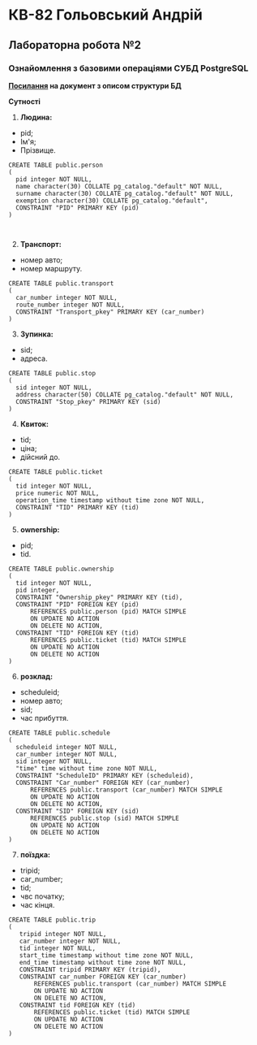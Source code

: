 #  КВ-82 Гольовський Андрій
##  Лабораторна робота №2
### Ознайомлення з базовими операціями СУБД PostgreSQL

**[Посилання](https://drive.google.com/file/d/12oANW7DdS6wAUis_FbgTPr1gGFRKAYSp/view?usp=sharing) на документ з описом структури БД**  
   
   **Сутності**
1) **Людина:**
  - pid;
  - Ім'я;
  - Прізвище.
  ```
CREATE TABLE public.person
(
    pid integer NOT NULL,
    name character(30) COLLATE pg_catalog."default" NOT NULL,
    surname character(30) COLLATE pg_catalog."default" NOT NULL,
    exemption character(30) COLLATE pg_catalog."default",
    CONSTRAINT "PID" PRIMARY KEY (pid)
)

    
 ```

2) **Транспорт:**
  - номер авто;
  - номер маршруту.
  ```
CREATE TABLE public.transport
(
    car_number integer NOT NULL,
    route_number integer NOT NULL,
    CONSTRAINT "Transport_pkey" PRIMARY KEY (car_number)
)
  ```
3) **Зупинка:**
  - sid;
  - адреса.
  ``` 
CREATE TABLE public.stop
(
    sid integer NOT NULL,
    address character(50) COLLATE pg_catalog."default" NOT NULL,
    CONSTRAINT "Stop_pkey" PRIMARY KEY (sid)
)
 ```
4) **Квиток:**
  - tid;
  - ціна;
  - дійсний до.
  ```
CREATE TABLE public.ticket
(
    tid integer NOT NULL,
    price numeric NOT NULL,
    operation_time timestamp without time zone NOT NULL,
    CONSTRAINT "TID" PRIMARY KEY (tid)
)
  ```
  
5) **ownership:**
  - pid;
  - tid.
  ```
 CREATE TABLE public.ownership
(
    tid integer NOT NULL,
    pid integer,
    CONSTRAINT "Ownership_pkey" PRIMARY KEY (tid),
    CONSTRAINT "PID" FOREIGN KEY (pid)
        REFERENCES public.person (pid) MATCH SIMPLE
        ON UPDATE NO ACTION
        ON DELETE NO ACTION,
    CONSTRAINT "TID" FOREIGN KEY (tid)
        REFERENCES public.ticket (tid) MATCH SIMPLE
        ON UPDATE NO ACTION
        ON DELETE NO ACTION
)
  ```
6) **розклад:**
  - scheduleid;
  - номер авто;
  - sid;
  - час прибуття.

  ```
CREATE TABLE public.schedule
(
    scheduleid integer NOT NULL,
    car_number integer NOT NULL,
    sid integer NOT NULL,
    "time" time without time zone NOT NULL,
    CONSTRAINT "ScheduleID" PRIMARY KEY (scheduleid),
    CONSTRAINT "Car_number" FOREIGN KEY (car_number)
        REFERENCES public.transport (car_number) MATCH SIMPLE
        ON UPDATE NO ACTION
        ON DELETE NO ACTION,
    CONSTRAINT "SID" FOREIGN KEY (sid)
        REFERENCES public.stop (sid) MATCH SIMPLE
        ON UPDATE NO ACTION
        ON DELETE NO ACTION
)
  ```
7) **поїздка:**
  - tripid;
  - car_number;
  - tid;
  - чвс початку;
  - час кінця.

 ``` 
CREATE TABLE public.trip
(
    tripid integer NOT NULL,
    car_number integer NOT NULL,
    tid integer NOT NULL,
    start_time timestamp without time zone NOT NULL,
    end_time timestamp without time zone NOT NULL,
    CONSTRAINT tripid PRIMARY KEY (tripid),
    CONSTRAINT car_number FOREIGN KEY (car_number)
        REFERENCES public.transport (car_number) MATCH SIMPLE
        ON UPDATE NO ACTION
        ON DELETE NO ACTION,
    CONSTRAINT tid FOREIGN KEY (tid)
        REFERENCES public.ticket (tid) MATCH SIMPLE
        ON UPDATE NO ACTION
        ON DELETE NO ACTION
)
 ```

